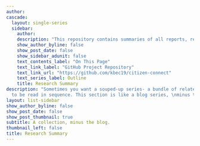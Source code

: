 ```yaml
---
author: 
cascade:
  layout: single-series
  sidebar:
    author: 
    description: "This repository contains summaries of all reports, research, and data used in this project. The original versions of relevant data is stored in the GitHub repository for this site."
    show_author_byline: false
    show_post_date: false
    show_sidebar_adunit: false
    text_contents_label: "On This Page"
    text_link_label: "GitHub Project Repository"
    text_link_url: "https://github.com/kbec19/citizen-connect"
    text_series_label: Outline
    title: Research Summary
description: "Sometimes you want a souped-up series- a bundle of related pages \nmeant
  to be read in sequence. This section is like a blog series, \nminus the blog.\n"
layout: list-sidebar
show_author_byline: false
show_post_date: false
show_post_thumbnail: true
subtitle: A collection, minus the blog.
thumbnail_left: false
title: Research Summary
---
```

